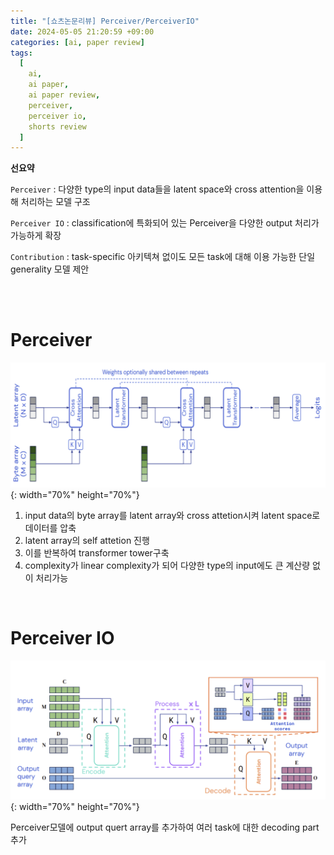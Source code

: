 ```yaml
---
title: "[쇼츠논문리뷰] Perceiver/PerceiverIO"
date: 2024-05-05 21:20:59 +09:00
categories: [ai, paper review]
tags:
  [
    ai,
    ai paper,
    ai paper review,
    perceiver,
    perceiver io,
    shorts review
  ]
---
```


**선요약**

`Perceiver` : 다양한 type의 input data들을 latent space와 cross attention을 이용해 처리하는 모델 구조

`Perceiver IO` : classification에 특화되어 있는 Perceiver을 다양한 output 처리가 가능하게 확장

`Contribution` : task-specific 아키텍쳐 없이도 모든 task에 대해 이용 가능한 단일 generality 모델 제안

<br/>
<br/>


# **Perceiver**

![perceiver](/assets/img/paper/perceiver/perceiver1.png){: width="70%" height="70%"}


1. input data의 byte array를 latent array와 cross attetion시켜 latent space로 데이터를 압축
2. latent array의 self attetion 진행
3. 이를 반복하여 transformer tower구축
4. complexity가 linear complexity가 되어 다양한 type의 input에도 큰 계산량 없이 처리가능
<br/>

# **Perceiver IO**

![perceiverio](/assets/img/paper/perceiver/perceiverio1.png){: width="70%" height="70%"}

Perceiver모델에 output quert array를 추가하여 여러 task에 대한 decoding part추가